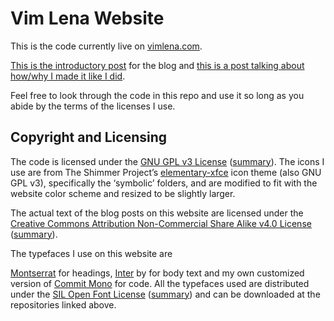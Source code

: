 # Vim Lena Website

This is the code currently live on [vimlena.com](https://vimlena.com).

[This is the introductory post](https://vimlena.com/posts/2025/08/intro)
for the blog and
[this is a post talking about how/why I made it like I did](https://vimlena.com/posts/2025/08/making-a-blog-in-2025).

Feel free to look through the code in this repo and use it so long as you abide
by the terms of the licenses I use.

## Copyright and Licensing

The code is licensed under the
[GNU GPL v3 License](https://www.gnu.org/licenses/gpl-3.0.txt)
([summary](https://gist.github.com/kn9ts/cbe95340d29fc1aaeaa5dd5c059d2e60)).
The icons I use are from The Shimmer Project’s
[elementary-xfce](https://github.com/shimmerproject/elementary-xfce/tree/master)
icon theme (also GNU GPL v3), specifically the ‘symbolic’ folders, and are
modified to fit with the website color scheme and resized to be slightly larger.

The actual text of the blog posts on this website are licensed under the
[Creative Commons Attribution Non-Commercial Share Alike v4.0 License](https://creativecommons.org/licenses/by-nc-sa/4.0/legalcode.txt)
([summary](https://creativecommons.org/licenses/by-nc-sa/4.0/deed.en)).

The typefaces I use on this website are

[Montserrat](https://github.com/JulietaUla/Montserrat) for headings,
[Inter](https://github.com/rsms/inter) by for body text and my own customized version of
[Commit Mono](https://commitmono.com) for code.
All the typefaces used are distributed under the
[SIL Open Font License](https://openfontlicense.org/documents/OFL.txt)
([summary](https://www.tldrlegal.com/license/open-font-license-ofl-explained))
and can be downloaded at the repositories linked above.
